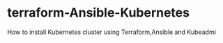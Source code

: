 # terraform-Ansible-Kubernetes
How to install Kubernetes cluster using Terraform,Ansible and Kubeadmi
